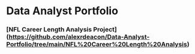 # Data Analyst Portfolio

### [NFL Career Length Analysis Project] (https://github.com/alexrdeacon/Data-Analyst-Portfolio/tree/main/NFL%20Career%20Length%20Analysis)
